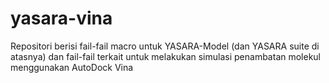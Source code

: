 # yasara-vina
Repositori berisi fail-fail macro untuk YASARA-Model (dan YASARA suite di atasnya) dan fail-fail terkait untuk melakukan simulasi penambatan molekul menggunakan AutoDock Vina
